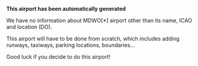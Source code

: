 **This airport has been automatically generated**

We have no information about MDWO[*] airport other than its name, ICAO and location (DO).

This airport will have to be done from scratch, which includes adding runways, taxiways, parking locations, boundaries...

Good luck if you decide to do this airport!
